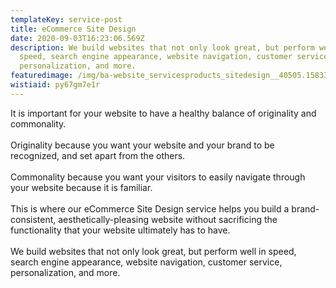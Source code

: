 ```yaml
---
templateKey: service-post
title: eCommerce Site Design
date: 2020-09-03T16:23:06.569Z
description: We build websites that not only look great, but perform well in
  speed, search engine appearance, website navigation, customer service,
  personalization, and more.
featuredimage: /img/ba-website_servicesproducts_sitedesign__40505.1583343625.jpg
wistiaid: py67gm7e1r
---
```

It is important for your website to have a healthy balance of originality and commonality.\
\
Originality because you want your website and your brand to be recognized, and set apart from the others.\
\
Commonality because you want your visitors to easily navigate through your website because it is familiar.\
\
This is where our eCommerce Site Design service helps you build a brand-consistent, aesthetically-pleasing website without sacrificing the functionality that your website ultimately has to have.\
\
We build websites that not only look great, but perform well in speed, search engine appearance, website navigation, customer service, personalization, and more.
